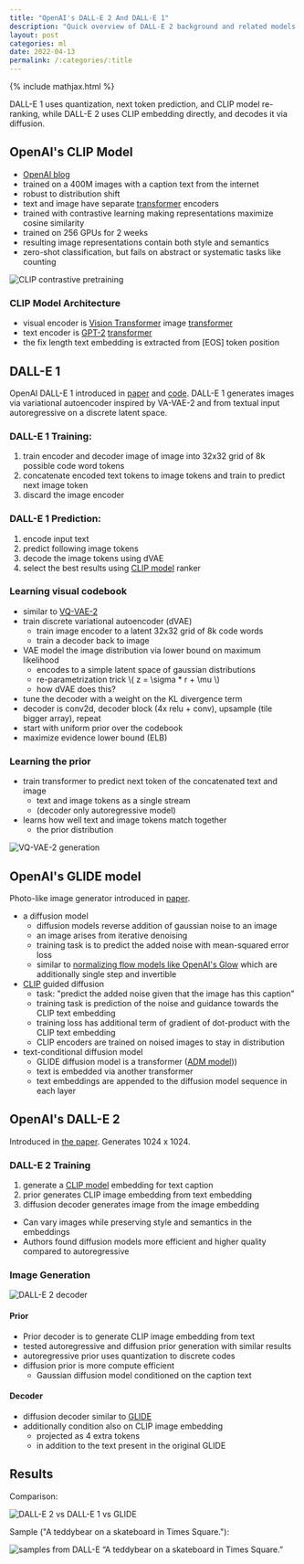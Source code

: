 ```yaml
---
title: "OpenAI's DALL-E 2 And DALL-E 1"
description: "Quick overview of DALL-E 2 background and related models CLIP, and GLIDE"
layout: post
categories: ml
date: 2022-04-13
permalink: /:categories/:title
---
```


{% include mathjax.html %}

DALL-E 1 uses quantization, next token prediction, and CLIP model re-ranking, while DALL-E 2 uses CLIP embedding directly, and decodes it via diffusion.


## OpenAI's CLIP Model
- [OpenAI blog](https://openai.com/blog/clip/)
- trained on a 400M images with a caption text from the internet
- robust to distribution shift
- text and image have separate [transformer](/ml/transformers-self-attention-mechanism-simplified) encoders
- trained with contrastive learning making representations maximize cosine similarity
- trained on 256 GPUs for 2 weeks
- resulting image representations contain both style and semantics
- zero-shot classification, but fails on abstract or systematic tasks like counting

![CLIP contrastive pretraining](/images/clip-contrastive-pretraining.png)

### CLIP Model Architecture
- visual encoder is [Vision Transformer](https://arxiv.org/pdf/2010.11929.pdf) image [transformer](/ml/transformers-self-attention-mechanism-simplified)
- text encoder is [GPT-2](https://cdn.openai.com/better-language-models/language_models_are_unsupervised_multitask_learners.pdf) [transformer](/ml/transformers-self-attention-mechanism-simplified)
- the fix length text embedding is extracted from \[EOS\] token position


## DALL-E 1

OpenAI DALL-E 1 introduced in [paper](https://arxiv.org/pdf/2102.12092.pdf) and [code](https://github.com/openai/DALL-E/blob/5be4b236bc3ade6943662354117a0e83752cc322/dall_e/decoder.py#L13).
DALL-E 1 generates images via variational autoencoder inspired by VA-VAE-2 and from textual input autoregressive on a discrete latent space.

### DALL-E 1 Training:
1. train encoder and decoder image of image into 32x32 grid of 8k possible code word tokens
2. concatenate encoded text tokens to image tokens and train to predict next image token
3. discard the image encoder

### DALL-E 1 Prediction:
1. encode input text
2. predict following image tokens
3. decode the image tokens using dVAE
4. select the best results using [CLIP model](#openais-clip-model) ranker

	
### Learning visual codebook
- similar to [VQ-VAE-2](https://proceedings.neurips.cc/paper/2019/file/5f8e2fa1718d1bbcadf1cd9c7a54fb8c-Paper.pdf)
- train discrete variational autoencoder (dVAE)
	- train image encoder to a latent 32x32 grid of 8k code words
	- train a decoder back to image
- VAE model the image distribution via lower bound on maximum likelihood
    - encodes to a simple latent space of gaussian distributions
    - re-parametrization trick \\( z = \sigma * r + \mu \\)
    - how dVAE does this?
- tune the decoder with a weight on the KL divergence term
- decoder is conv2d, decoder block (4x relu + conv), upsample (tile bigger array), repeat
- start with uniform prior over the codebook
- maximize evidence lower bound (ELB)

### Learning the prior
- train transformer to predict next token of the concatenated text and image
  - text and image tokens as a single stream
  - (decoder only autoregressive model)
- learns how well text and image tokens match together
    - the prior distribution
	
![VQ-VAE-2 generation](/images/vq-vae-generation.png)



## OpenAI's GLIDE model
Photo-like image generator introduced  in [paper](https://arxiv.org/pdf/2112.10741.pdf).
- a diffusion model
  - diffusion models reverse addition of gaussian noise to an image
  - an image arises from iterative denoising
  - training task is to predict the added noise with mean-squared error loss
  - similar to [normalizing flow models like OpenAI's Glow](/ml/openais-glow-flow-based-model-teardown) which are additionally single step and invertible
- [CLIP](#openais-clip-model) guided diffusion
  - task: "predict the added noise given that the image has this caption" 
  - training task is prediction of the noise and guidance towards the CLIP text embedding
  - training loss has additional term of gradient of dot-product with the CLIP text embedding
  - CLIP encoders are trained on noised images to stay in distribution
- text-conditional diffusion model
  - GLIDE diffusion model is a transformer ([ADM model](https://arxiv.org/pdf/2105.05233.pdf)))
  - text is embedded via another transformer
  - text embeddings are appended to the diffusion model sequence in each layer


## OpenAI's DALL-E 2

Introduced in [the paper](https://arxiv.org/pdf/2204.06125.pdf). Generates 1024 x 1024.

### DALL-E 2 Training
1. generate a [CLIP model](#openais-clip-model) embedding for text caption
2. prior generates CLIP image embedding from text embedding
3. diffusion decoder generates image from the image embedding

- Can vary images while preserving style and semantics in the embeddings
- Authors found diffusion models more efficient and higher quality compared to autoregressive


### Image Generation

![DALL-E 2 decoder](/images/dall-e-2-decoder.png)

#### Prior
- Prior decoder is to generate CLIP image embedding from text
- tested autoregressive and diffusion prior generation with similar results
- autoregressive prior uses quantization to discrete codes
- diffusion prior is more compute efficient
  - Gaussian diffusion model conditioned on the caption text
  
#### Decoder 
- diffusion decoder similar to [GLIDE](#openais-glide-model)
- additionally condition also on CLIP image embedding
  - projected as 4 extra tokens
  - in addition to the text present in the original GLIDE


## Results

Comparison:

![DALL-E 2 vs DALL-E 1 vs GLIDE](/images/dall-e-2-vs-dall-e-1-vs-GLIDE.png)

Sample ("A teddybear on a skateboard in Times Square."):

![samples from DALL-E “A teddybear on a skateboard in Times Square.”](/images/dall-e-2-random-images.png)